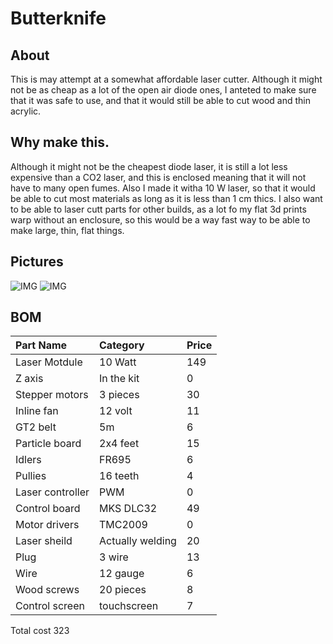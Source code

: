 # Butterknife
## About
This is may attempt at a somewhat affordable laser cutter. Although it might not be as cheap as a lot of the open air diode ones, I anteted to make sure that it was safe to use, and that it would still be able to cut wood and thin acrylic. 
## Why make this.
Although it might not be the cheapest diode laser, it is still a lot less expensive than a CO2 laser, and this is enclosed meaning that it will not have to many open fumes. Also I made it witha  10 W laser, so that it would be able to cut most materials as long as it is less than 1 cm thics. I also want to be able to laser cutt parts for other builds, as a lot fo my flat 3d prints warp without an enclosure, so this would be a way fast way to be able to make large, thin, flat things.
## Pictures
![IMG](https://hc-cdn.hel1.your-objectstorage.com/s/v3/bfe26d02c13af23a35c65188059451c3be65c4dd_image.png)
![IMG](https://hc-cdn.hel1.your-objectstorage.com/s/v3/8cfd56f897093cc8efba54b9a75dea5128a49e1e_image.png)
## BOM
| Part Name          | Category        | Price |
| :----------------- | :---------------| :---- |
| Laser Motdule      | 10 Watt         | 149   |
| Z axis             | In the kit      | 0     |
| Stepper motors     | 3 pieces        | 30    |
| Inline fan         | 12 volt         | 11    |
| GT2 belt           | 5m              | 6     |
| Particle board     | 2x4 feet        | 15    |
| Idlers             | FR695           | 6     |
| Pullies            | 16 teeth        | 4     |
| Laser controller   | PWM             | 0     |
| Control board      | MKS DLC32       | 49    |
| Motor drivers      | TMC2009         | 0     |
| Laser sheild       | Actually welding| 20    |
| Plug               | 3 wire          | 13    |
| Wire               | 12 gauge        | 6     |
| Wood screws        | 20 pieces       | 8     |
| Control screen     | touchscreen     | 7     |
Total cost 323
